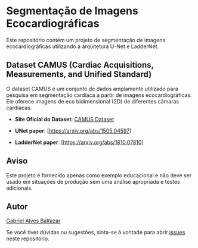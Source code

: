 # Segmentação de Imagens Ecocardiográficas

Este repositório contém um projeto de segmentação de imagens ecocardiográficas utilizando a arquitetura U-Net e LadderNet. 

## Dataset CAMUS (Cardiac Acquisitions, Measurements, and Unified Standard)

O dataset CAMUS é um conjunto de dados amplamente utilizado para pesquisa em segmentação cardíaca a partir de imagens ecocardiográficas. Ele oferece imagens de eco bidimensional (2D) de diferentes câmaras cardíacas.

- **Site Oficial do Dataset**: [CAMUS Dataset](https://www.creatis.insa-lyon.fr/Challenge/camus/)

- **UNet paper**: [https://arxiv.org/abs/1505.04597]

- **LadderNet paper**: [https://arxiv.org/abs/1810.07810]

## Aviso

Este projeto é fornecido apenas como exemplo educacional e não deve ser usado em situações de produção sem uma análise apropriada e testes adicionais.

## Autor

[Gabriel Alves Baltazar](https://github.com/gabrielbaltazarmw2)

Se você tiver dúvidas ou sugestões, sinta-se à vontade para abrir [issues](https://github.com/gabrielbaltazarmw2/CAMUS-dataset/issues) neste repositório.
